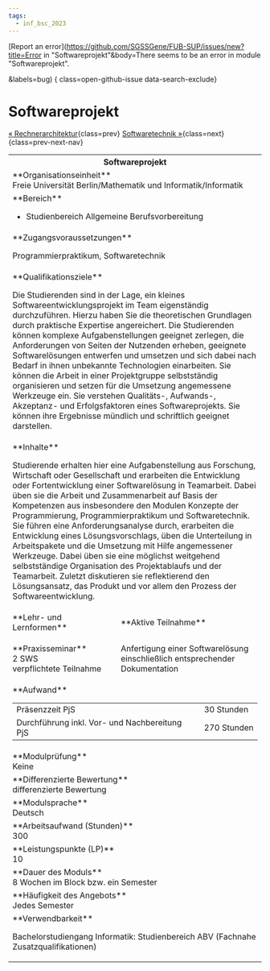 ```yaml
---
tags:
  - inf_bsc_2023
---
```

[Report an error](https://github.com/SGSSGene/FUB-SUP/issues/new?title=Error in "Softwareprojekt"&body=There seems to be an error in module "Softwareprojekt".

<Describe here a slightly more detailed description of what is wrong>&labels=bug)
{ class=open-github-issue data-search-exclude}

# Softwareprojekt

[« Rechnerarchitektur](Rechnerarchitektur.md){class=prev}
[Softwaretechnik »](Softwaretechnik.md){class=next}
{class=prev-next-nav}

<table markdown id="moduledesc">
<tr markdown class="moduledesc_head"><th colspan="2">Softwareprojekt </th></tr>
<tr markdown><td colspan="2">**Organisationseinheit**   <br>Freie Universität Berlin/Mathematik und Informatik/Informatik</td></tr>

<tr markdown><td colspan="2">**Bereich**<br>


- Studienbereich Allgemeine Berufsvorbereitung

</td></tr>

<tr markdown><td colspan="2">**Zugangsvoraussetzungen** <br>

Programmierpraktikum, Softwaretechnik


</td></tr>
<tr markdown><td colspan="2">**Qualifikationsziele**    <br>

Die Studierenden sind in der Lage, ein kleines Softwareentwicklungsprojekt
im Team eigenständig durchzuführen. Hierzu haben Sie die theoretischen
Grundlagen durch praktische Expertise angereichert. Die Studierenden können
komplexe Aufgabenstellungen geeignet zerlegen, die Anforderungen von Seiten
der Nutzenden erheben, geeignete Softwarelösungen entwerfen und umsetzen und
sich dabei nach Bedarf in ihnen unbekannte Technologien einarbeiten. Sie
können die Arbeit in einer Projektgruppe selbstständig organisieren und
setzen für die Umsetzung angemessene Werkzeuge ein. Sie verstehen
Qualitäts-, Aufwands-, Akzeptanz- und Erfolgsfaktoren eines
Softwareprojekts. Sie können ihre Ergebnisse mündlich und schriftlich
geeignet darstellen.


</td></tr>
<tr markdown><td colspan="2">**Inhalte**                <br>

Studierende erhalten hier eine Aufgabenstellung aus Forschung, Wirtschaft
oder Gesellschaft und erarbeiten die Entwicklung oder Fortentwicklung einer
Softwarelösung in Teamarbeit. Dabei üben sie die Arbeit und Zusammenarbeit
auf Basis der Kompetenzen aus insbesondere den Modulen Konzepte der
Programmierung, Programmierpraktikum und Softwaretechnik. Sie führen eine
Anforderungsanalyse durch, erarbeiten die Entwicklung eines
Lösungsvorschlags, üben die Unterteilung in Arbeitspakete und die Umsetzung
mit Hilfe angemessener Werkzeuge. Dabei üben sie eine möglichst weitgehend
selbstständige Organisation des Projektablaufs und der Teamarbeit. Zuletzt
diskutieren sie reflektierend den Lösungsansatz, das Produkt und vor allem
den Prozess der Softwareentwicklung.


</td></tr>

<tr markdown><td>**Lehr- und Lernformen**</td><td>**Aktive Teilnahme**</td></tr>
<tr markdown><td> **Praxisseminar** <br>2 SWS <br> verpflichtete Teilnahme</td><td>

Anfertigung einer Softwarelösung einschließlich entsprechender Dokumentation
</td></tr>
<tr markdown><td colspan="2">**Aufwand**                <br>
<table class="aufwand_table">
<tr><td>Präsenzzeit PjS</td><td>30 Stunden</td></tr>
<tr><td>Durchführung inkl. Vor- und Nachbereitung PjS</td><td>270 Stunden</td></tr>
</table>

</td></tr>
<tr markdown><td colspan="2">**Modulprüfung**             <br>Keine


</td></tr>
<tr markdown><td colspan="2">**Differenzierte Bewertung** <br>differenzierte Bewertung

</td></tr>
<tr markdown><td colspan="2">**Modulsprache**             <br>Deutsch</td></tr>
<tr markdown><td colspan="2">**Arbeitsaufwand (Stunden)** <br>300</td></tr>
<tr markdown><td colspan="2">**Leistungspunkte (LP)**     <br>10</td></tr>
<tr markdown><td colspan="2">**Dauer des Moduls**         <br>8 Wochen im Block bzw. ein Semester</td></tr>
<tr markdown><td colspan="2">**Häufigkeit des Angebots**  <br>Jedes Semester</td></tr>
<tr markdown><td colspan="2">**Verwendbarkeit**           <br>

Bachelorstudiengang Informatik: Studienbereich ABV (Fachnahe
Zusatzqualifikationen)


</td></tr>

</table>

